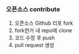 ### 오픈소스 contribute

1. 오픈소스 Github 리포 fork
2. fork한거 내 repo에 clone
3. 코드 수정 후 push
4. pull request 생성
